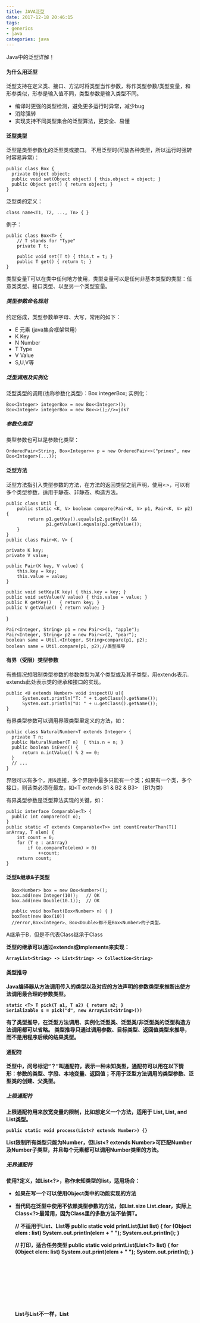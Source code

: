 ```yaml
---
title: JAVA泛型
date: 2017-12-18 20:46:15
tags:
- generics
- java
categories: java
---
```


Java中的泛型详解！
<!-- more -->

#### 为什么用泛型
泛型支持在定义类、接口、方法时将类型当作参数，称作类型参数/类型变量，和形参类似，形参是输入值不同，类型参数是输入类型不同。
- 编译时更强的类型检测，避免更多运行时异常，减少bug
- 消除强转
- 实现支持不同类型集合的泛型算法，更安全、易懂

#### 泛型类型
泛型是类型参数化的泛型类或接口。
不用泛型时(可放各种类型，所以运行时强转时容易异常)：

    public class Box {
      private Object object;
      public void set(Object object) { this.object = object; }
      public Object get() { return object; }
    }

泛型类的定义：

    class name<T1, T2, ..., Tn> { }

例子：

    public class Box<T> {
        // T stands for "Type"
        private T t;

        public void set(T t) { this.t = t; }
        public T get() { return t; }
    }  

类型变量T可以在类中任何地方使用，类型变量可以是任何非基本类型的类型：任意类类型、接口类型、以至另一个类型变量。

##### 类型参数命名规范
约定俗成，类型参数单字母、大写，常用的如下：
- E 元素 (java集合框架常用）
- K Key
- N Number
- T Type
- V Value
- S,U,V等

##### 泛型调用及实例化
泛型类型的调用(也称参数化类型)：Box<Integer> integerBox;
实例化：

    Box<Integer> integerBox = new Box<Integer>();
    Box<Integer> integerBox = new Box<>();//>=jdk7
##### 参数化类型
类型参数也可以是参数化类型：

    OrderedPair<String, Box<Integer>> p = new OrderedPair<>("primes", new Box<Integer>(...));

#### 泛型方法
泛型方法指引入类型参数的方法，在方法的返回类型之前声明，使用<>，可以有多个类型参数，适用于静态、非静态、构造方法。

    public class Util {
        public static <K, V> boolean compare(Pair<K, V> p1, Pair<K, V> p2) {
            return p1.getKey().equals(p2.getKey()) &&
                   p1.getValue().equals(p2.getValue());
        }
    }
    public class Pair<K, V> {

    private K key;
    private V value;

    public Pair(K key, V value) {
        this.key = key;
        this.value = value;
    }

    public void setKey(K key) { this.key = key; }
    public void setValue(V value) { this.value = value; }
    public K getKey()   { return key; }
    public V getValue() { return value; }
  }

    Pair<Integer, String> p1 = new Pair<>(1, "apple");
    Pair<Integer, String> p2 = new Pair<>(2, "pear");
    boolean same = Util.<Integer, String>compare(p1, p2);
    boolean same = Util.compare(p1, p2);//类型推导

#### 有界（受限）类型参数
  有些情况想限制类型参数的参数类型为某个类型或及其子类型，用extends表示.
  extends此处表示类的继承和接口的实现。

    public <U extends Number> void inspect(U u){
          System.out.println("T: " + t.getClass().getName());
          System.out.println("U: " + u.getClass().getName());
    }

有界类型参数可以调用界限类型里定义的方法，如：

    public class NaturalNumber<T extends Integer> {
      private T n;
      public NaturalNumber(T n)  { this.n = n; }
      public boolean isEven() {
          return n.intValue() % 2 == 0;
      }
      // ...
    }

界限可以有多个，用&连接，多个界限中最多只能有一个类；如果有一个类，多个接口，则该类必须在最左，如<T extends B1 & B2 & B3> （B1为类）

有界类型参数是泛型算法实现的关键，如：

    public interface Comparable<T> {
      public int compareTo(T o);
    }
    public static <T extends Comparable<T>> int countGreaterThan(T[] anArray, T elem) {
        int count = 0;
        for (T e : anArray)
            if (e.compareTo(elem) > 0)
                ++count;
        return count;
    }

#### 泛型&继承&子类型

      Box<Number> box = new Box<Number>();
      box.add(new Integer(10));   // OK
      box.add(new Double(10.1));  // OK

      public void boxTest(Box<Number> n) { }
      boxTest(new Box(10))
      //error,Box<Integer>、Box<Double>都不是Box<Number>的子类型。
A继承于B，但是不代表Class<A>继承于Class<B>

泛型的继承可以通过extends或implements来实现：

    ArrayList<String> -> List<String> -> Collection<String>

#### 类型推导
Java编译器从方法调用传入的类型以及对应的方法声明的参数类型来推断出使方法调用最合理的参数类型。

    static <T> T pick(T a1, T a2) { return a2; }
    Serializable s = pick("d", new ArrayList<String>())

有了类型推导，在泛型方法调用、实例化泛型类、泛型类/非泛型类的泛型构造方法调用都可以省略。
类型推导只通过调用参数、目标类型、返回值类型来推导，而不是用程序后续的结果类型。

#### 通配符
泛型中，问号标记“？”叫通配符，表示一种未知类型，通配符可以用在以下情形：参数的类型、字段、本地变量、返回值；不用于泛型方法调用的类型参数、泛型类的创建、父类型。

##### 上限通配符
上限通配符用来放宽变量的限制，比如想定义一个方法，适用于 List<Integer>, List<Double>, and List<Number>类型。

    public static void process(List<? extends Number>) {}
List<Number>限制所有类型只能为Number，但List<? extends Number>可匹配Number及Number子类型，并且每个元素都可以调用Number类里的方法。

##### 无界通配符
使用?定义，如List<?>，称作未知类型的list，适用场合：
  - 如果在写一个可以使用Object类中的功能实现的方法
  - 当代码在泛型中使用不依赖类型参数的方法，如List.size List.clear，实际上Class<?>最常用，因为Class<T>里的多数方法不依俩T。

    // 不适用于List<Integer>、List<String>等
    public static void printList(List<Object> list) {
      for (Object elem : list)
          System.out.println(elem + " ");
      System.out.println();
    }

    // 打印，适合任务类型
    public static void printList(List<?> list) {
      for (Object elem: list)
          System.out.print(elem + " ");
      System.out.println();
    }

List<?>与List<Object>不一样，List<Object>可以往里面添加Object、及Object的任务子类型，但是List<?>声明的变量只能往里添加null。

##### 下界通配符
下届通配符用 ? super Foo 表示只能是Foo或Foo的父类型，不能同时声明下届和上界。

List<Integer>和List<? super Integer>不一样，List<Integer>匹配Integer的列表，但是List<? super Integer>匹配Integer及Integer的父类型。

##### 通配符和子类型
A extends B，但是Class<A>和Class<B>没有继承关系，如何让两者有关系？

    List<? extends Integer> intList = new ArrayList<>();
    List<? extends Number>  numList = intList;  // OK. List<? extends Integer>是List<? extends Number>的子类型

List<?>是List<Integer>和List<Number>的父类型。

List<Integer> -> List<? extends Integer> -> List<? extends Number> -> List<?>

List<Number> -> List<? super Number> -> List<? super Integer> -> List<?>

List<Number> -> List<? extends Number>

List<Integer> -> List<? super Integer>

##### 通配符捕获和辅助方法
有些情况下，编译器可以捕获到通配符的类型，这种叫通配符捕捉。

  public class WildcardError {

    void foo(List<?> i) {
        i.set(0, i.get(0));//报包含capture of ?的错误
      }
    }

添加辅助方法来解决：

    public class WildcardFixed {
      void foo(List<?> i) {
          fooHelper(i);
      }
      // 创建辅助方法以便可以通过类型推导来进行通配符类型捕获
      private <T> void fooHelper(List<T> l) {
          l.set(0, l.get(0));
      }
    }

##### 通配符的使用场合
何时使用上界通配符、何时使用下界通配符？首先通配符主要用在方法的形式参数声明上，应避免使用在方法返回类型上（调用者需要处理通配符）
- 输入变量(In)就是一个提供数据给代码使用的变量，如拷贝方法copy(src, dst)，src就是输入变量，因为src提供了用来拷贝的数据（producer）；
- 输出变量(Out)就是一个保存数据以便在其他地方使用的变量，如copy方法的dst变量，数据拷贝到了dst接受了拷贝的数据(consumer)
- 又用于输入且用于输出的变量

使用指南（方法的参数声明）：
  - 输入变量使用上界通配符，extends，此时变量只读
  - 输出变量使用下界通配符，super，此时变量只可写
  - 针对输入变量可以使用Object类里定义的方法访问时，使用无界通配符
  - 当代码同时需要将变量当作输入、输出变量时，不使用通配符

以上描述总结出PECS－Producer extends, consumer super.

List<? extends ...>定义的变量可以认为只读，但是不是严格意义的只读，只是说不能修改已有元素、不能新增元素，但是仍可以执行如下：
 - clear
 - 插入null
 - 迭代与删除
 - 通过通配符捕捉来写入元素

#### 类型擦除
Java引入泛型来加强编译器类型检查以及支持泛型编程，java使用类型擦除来实现泛型：
 - 替换泛型类型中所有的类型参数为他们的边界类型或者为Object（类型参数无界时）,因为生成的字节码都是普通的类、接口、方法
 - 如果需要保持类型安全，插入类型转换指令
 - 生成桥接方法来保持泛型类型继承中的多态性

java针对参数化类型不会生成新的类，所以泛型不会产生运行时开销。

##### 泛型类型擦除
类型擦除时，编译器擦除所有的类型参数，并每个都使用最左边界类型或者Object(无界类型)来替换 ，Node<T>中T是无界通配符。

##### 泛型方法擦除
泛型方法擦除时，和类型擦除一样。

##### 桥接方法
如下：
    public class Node<T> {
    public T data;
    public Node(T data) { this.data = data; }
      public void setData(T data) {
          System.out.println("Node.setData");
          this.data = data;
      }
    }
    public class MyNode extends Node<Integer> {
    public MyNode(Integer data) { super(data); }
      public void setData(Integer data) {
          System.out.println("MyNode.setData");
          super.setData(data);
      }
    }

类型擦除后：

    public class Node {
      public Object data;
      public Node(Object data) { this.data = data; }
      public void setData(Object data) {
          System.out.println("Node.setData");
          this.data = data;
      }
    }

    public class MyNode extends Node {
      public MyNode(Integer data) { super(data); }
      public void setData(Integer data) {
          System.out.println("MyNode.setData");
          super.setData(data);
      }
    }

擦除后setData方法不能覆盖父类的setData方法，为了保持泛型类型在擦除后的多态特性，java编译器自动生成桥接方法如下：

    class MyNode extends Node {
      //桥接方法
        public void setData(Object data) {
            setData((Integer) data);
        }
        public void setData(Integer data) {
            System.out.println("MyNode.setData");
            super.setData(data);
        }
    }

#### 泛型的限制
##### 不能使用基本类型实例化泛型类型

    Pair<int, char> p = new Pair<>(8, 'a');//error
    Pair<Integer, Character> p = new Pair<>(8, 'a');// 8，'a'会自动装箱
##### 不能创建类型参数的实例

    public static <E> void append(List<E> list) {
      E elem = new E();  // compile-time error
      list.add(elem);
    }

    public static <E> void append(List<E> list, Class<E> cls) throws Exception {
      E elem = cls.newInstance();   // 反射可以实现
      list.add(elem);
    }

##### 不能声明类型为类型参数的静态字段

    public class MobileDevice<T> {
      private static T os;//编译错误
    }
因为静态字段是所有类的实例共享，多个实例实例化时传入不同的T类型，则无法确定os字段属于哪一个类型。

##### 针对参数化类型不能使用cast或instanceof

    public static <E> void rtti(List<E> list) {
      if (list instanceof ArrayList<Integer>) { //编译错误
      }
    }

    public static void rtti(List<?> list) {
      if (list instanceof ArrayList<?>) {  // 无界通配符OK; instanceof需要一个具体化的类型
      }
    }

    List<Integer> li = new ArrayList<>();
    List<Number>  ln = (List<Number>) li;  //编译错误

    List<String> l1 = ...;
    ArrayList<String> l2 = (ArrayList<String>)l1;  // OK
##### 不能创建参数化的数组类型

    List<Integer>[] arrayOfLists = new List<Integer>[2];  //编译错误，数组声明时需要具体化的类型

##### 不能创建、捕获、抛出序列化类型的对象

    // 不能隐式地继承Throwable
    class MathException<T> extends Exception {  }    // compile-time error

    // 不能显式地继承Throwable
    class QueueFullException<T> extends Throwable { } // compile-time error

    // 不能创建类型参数的实例
    public static <T extends Exception, J> void execute(List<J> jobs) {
      try {
          for (J job : jobs)
              // ...
      } catch (T e) {   // compile-time error
          // ...
      }
    }

    可以在throws子句中使用类型参数
    class Parser<T extends Exception> {
      public void parse(File file) throws T {     // OK
      }
    }

##### 形式类型参数擦除后类型一样的不能重载
    public class Example {
      public void print(Set<String> strSet) { }
      public void print(Set<Integer> intSet) { }
    }

#### 非具体化类型
 具体化类型是指运行时完全可以获取到其类型信息的类型，如基本类型、非泛型类型、裸（原始）类型、或者无界通配符的调用。
 非具体化类型是指编译时类型信息被擦除,如泛型类型的调用（无界通配符除外），非具化类型运行时没有足够的类型信息。如JVM运行时无法区分List<String>、List<Integer>。非具化类型不能用于：instaceof表达式、或者作为数组的元素。

##### 堆污染
当参数化类型的变量引用非参数化类型的对象时，就会发生堆污染。在编译或运行时如果无法验证包含参数话类型当操作如转换、调用的正确性，就会报未经检查的警告，需要引起注意。
